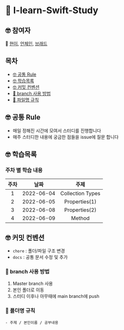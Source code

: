 # 🤔 I-learn-Swift-Study

## 🤓 참여자

🚀 [현이](https://github.com/seohyeon2), [언체인](https://github.com/unchain123), [브래드](https://github.com/bradheo65)
## 목차 
- [🤓 공통 Rule](#공통룰)
- [🤓 학습목록](#학습목록)
- [🤓 커밋 컨벤션](#커밋컨벤션)
- [🌴 branch 사용 방법](#브랜치사용방법)
- [📑 파일명 규칙](#파일명규칙)


<a name="공통룰"></a>
## 🤓 공통 Rule

- 매일 정해진 시간에 모여서 스터디를 진행합니다
- 매주 스터디한 내용에 궁금한 점들을 issue에 질문 합니다

<a name="학습목록"></a>
## 🤓 학습목록 

### 주차 별 학습 내용

|주차|날짜|주제|
|:---:|:---:|:---:|
|1|2022-06-04|Collection Types|
|2|2022-06-05|Properties(1)| 
|3|2022-06-08|Properties(2)|
|4|2022-06-09|Method|


<a name="커밋컨벤션"></a>
## 🤓 커밋 컨벤션
- `chore` : 폴더/파일 구조 변경
- `docs` : 공통 문서 수정 및 추가

<a name="브랜치사용방법"></a>
### 🌴 branch 사용 방법

1. Master branch 사용
2. 본인 폴더로 이동
4. 스터디 이후나 아무때에 main branch에 push


<a name="폴더명규칙"></a>
### 📑 폴더명 규칙 
    - 주제 / 본인이름 / 공부내용 
